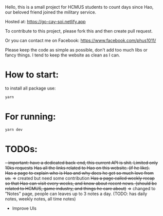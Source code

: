 Hello, this is a small project for HCMUS students to count days since Hao, our beloved friend joined the military service.

Hosted at: https://go-cay-soi.netlify.app

To contribute to this project, please fork this and then create pull request.

Or you can contact me on Facebook: https://www.facebook.com/phus1011/

Please keep the code as simple as possible, don't add too much libs or  fancy things. I tend to keep the website as clean as I can.


# How to start:
to install all package use:
```bash
yarn
```

# For running:
```bash
yarn dev
```

# TODOs: 
~~- important: have a dedicated back-end, this current API is shit. Limited only 10ks requests~~
~~Has all the links related to Hao on this website. (if he like).~~
~~Has a page to explain who is Hao and why does he get so much love from us.~~ => created but need some contribution
~~Has a page called weekly recap so that Hao can visit every weeks, and know about recent news. (should be related to HCMUS, game industry, and things he care about)~~ => changed to "Notes" page, people can leaves up to 3 notes a day. (TODO: has daily notes, weekly notes, all time notes)
- Improve UIs
  
